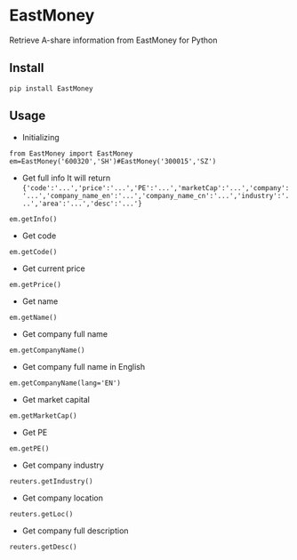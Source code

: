 # EastMoney
Retrieve A-share information from EastMoney for Python

## Install
```
pip install EastMoney
```

## Usage
- Initializing
```
from EastMoney import EastMoney
em=EastMoney('600320','SH')#EastMoney('300015','SZ')
```
- Get full info
It will return `{'code':'...','price':'...','PE':'...','marketCap':'...','company':'...','company_name_en':'...','company_name_cn':'...','industry':'...','area':'...','desc':'...'}`
```
em.getInfo()
```
- Get code
```
em.getCode()
```
- Get current price
```
em.getPrice()
```
- Get name
```
em.getName()
```
- Get company full name
```
em.getCompanyName()
```
- Get company full name in English
```
em.getCompanyName(lang='EN')
```
- Get market capital
```
em.getMarketCap()
```
- Get PE
```
em.getPE()
```
- Get company industry
```
reuters.getIndustry()
```
- Get company location
```
reuters.getLoc()
```
- Get company full description
```
reuters.getDesc()
```
